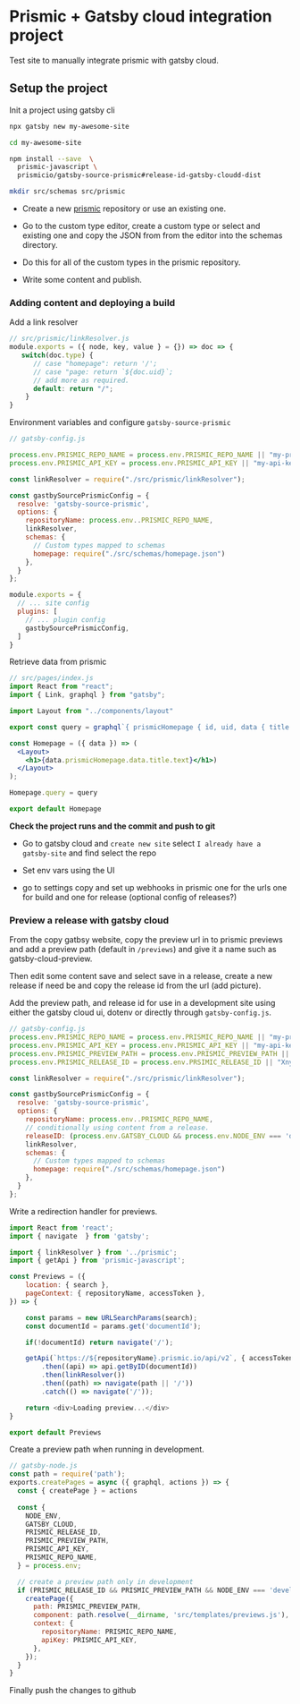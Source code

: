 # Prismic + Gatsby cloud integration project

Test site to manually integrate prismic with gatsby cloud.


## Setup the project
Init a project using gatsby cli
```bash
npx gatsby new my-awesome-site

cd my-awesome-site

npm install --save  \
  prismic-javascript \
  prismicio/gatsby-source-prismic#release-id-gatsby-cloudd-dist 

mkdir src/schemas src/prismic
```
+ Create a new [prismic](https://prismic.io) repository or use an existing one.
+ Go to the custom type editor, create a custom type or select and existing one and copy the JSON from from the editor into the schemas directory.

+ Do this for all of the custom types in the prismic repository.

+ Write some content and publish.

### Adding content and deploying a build

Add a link resolver
```js
// src/prismic/linkResolver.js
module.exports = ({ node, key, value } = {}) => doc => {
   switch(doc.type) {
      // case "homepage": return '/';
      // case "page: return `${doc.uid}`;
      // add more as required.
      default: return "/";
    }
}
```

Environment variables and configure `gatsby-source-prismic`
```js
// gatsby-config.js

process.env.PRISMIC_REPO_NAME = process.env.PRISMIC_REPO_NAME || "my-prismic-repository"
process.env.PRISMIC_API_KEY = process.env.PRISMIC_API_KEY || "my-api-key"

const linkResolver = require("./src/prismic/linkResolver");

const gastbySourcePrismicConfig = {
  resolve: 'gatsby-source-prismic',
  options: {
    repositoryName: process.env..PRISMIC_REPO_NAME,
    linkResolver,
    schemas: {
      // Custom types mapped to schemas
      homepage: require("./src/schemas/homepage.json")
    },
  }
};

module.exports = {
  // ... site config
  plugins: [
    // ... plugin config
    gastbySourcePrismicConfig,
  ]
}

```

Retrieve data from prismic
```jsx
// src/pages/index.js
import React from "react";
import { Link, graphql } from "gatsby";

import Layout from "../components/layout"

export const query = graphql`{ prismicHomepage { id, uid, data { title { text } } } }`;

const Homepage = ({ data }) => (
  <Layout>
    <h1>{data.prismicHomepage.data.title.text}</h1>)
  </Layout>
);

Homepage.query = query

export default Homepage
```

__Check the project runs and the commit and push to git__

+ Go to gatsby cloud  and `create new site` select `I already have a gatsby-site` and find select the repo
+ Set env vars using the UI

+ go to settings copy and set up webhooks in prismic one for the urls one for build and one for release (optional config of releases?)

### Preview a release with gatsby cloud

From the copy gatbsy website, copy the preview url in to prismic previews and add a preview path (default in `/previews`) and give it a name such as gatsby-cloud-preview.

Then edit some content save and select save in a release, create a new release if need be and copy the release id from the url (add picture).

Add the preview path, and release id for use in a development site using either the gatsby cloud ui, dotenv or directly through `gatsby-config.js`.


```js
// gatsby-config.js
process.env.PRISMIC_REPO_NAME = process.env.PRISMIC_REPO_NAME || "my-prismic-repository"
process.env.PRISMIC_API_KEY = process.env.PRISMIC_API_KEY || "my-api-key" // consider using dotenv for this
process.env.PRISMIC_PREVIEW_PATH = process.env.PRISMIC_PREVIEW_PATH || "/previews"
process.env.PRISMIC_RELEASE_ID = process.env.PRSIMIC_RELEASE_ID || "Xny9FRAAAB4AdbNo"

const linkResolver = require("./src/prismic/linkResolver");

const gastbySourcePrismicConfig = {
  resolve: 'gatsby-source-prismic',
  options: {
    repositoryName: process.env..PRISMIC_REPO_NAME,
    // conditionally using content from a release.
    releaseID: (process.env.GATSBY_CLOUD && process.env.NODE_ENV === 'development') ? process.env.PRISMIC_RELEASE_ID : undefined,
    linkResolver,
    schemas: {
      // Custom types mapped to schemas
      homepage: require("./src/schemas/homepage.json")
    },
  }
};
```

Write a redirection handler for previews.
```js
import React from 'react';
import { navigate  } from 'gatsby';

import { linkResolver } from '../prismic';
import { getApi } from 'prismic-javascript';

const Previews = ({
    location: { search },
    pageContext: { repositoryName, accessToken },
}) => {

    const params = new URLSearchParams(search);
    const documentId = params.get('documentId');

    if(!documentId) return navigate('/');

    getApi(`https://${repositoryName}.prismic.io/api/v2`, { accessToken })
        .then((api) => api.getByID(documentId))
        .then(linkResolver())
        .then((path) => navigate(path || '/'))
        .catch(() => navigate('/'));

    return <div>Loading preview...</div>
}

export default Previews
```

Create a preview path when running in development.
```js
// gatsby-node.js
const path = require('path');
exports.createPages = async ({ graphql, actions }) => {
  const { createPage } = actions
  
  const {
    NODE_ENV,
    GATSBY_CLOUD,
    PRISMIC_RELEASE_ID,
    PRISMIC_PREVIEW_PATH,
    PRISMIC_API_KEY,
    PRISMIC_REPO_NAME,
  } = process.env;

  // create a preview path only in development
  if (PRISMIC_RELEASE_ID && PRISMIC_PREVIEW_PATH && NODE_ENV === 'development' /* && GATSBY_CLOUD */) {
    createPage({
      path: PRISMIC_PREVIEW_PATH,
      component: path.resolve(__dirname, 'src/templates/previews.js'),
      context: {
        repositoryName: PRISMIC_REPO_NAME,
        apiKey: PRISMIC_API_KEY,
      },
    });
  }
}
```

Finally push the changes to github
